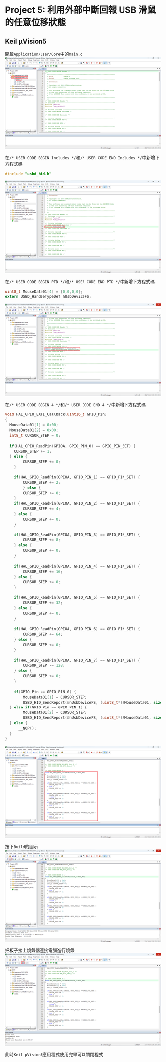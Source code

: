 # Project 5: 利用外部中斷回報 USB 滑鼠的任意位移狀態  
## Keil µVision5  
開啟`Application/User/Core`中的`main.c`  
![1.png](pictures/1.png "1.png")
  
在`/* USER CODE BEGIN Includes */`和`/* USER CODE END Includes */`中新增下方程式碼  
```c
#include "usbd_hid.h"
```
![2.png](pictures/2.png "2.png")
  
在`/* USER CODE BEGIN PTD */`和`/* USER CODE END PTD */`中新增下方程式碼  
```c
uint8_t MouseData01[4] = {0,0,0,0};
extern USBD_HandleTypeDef hUsbDeviceFS;
```
![3.png](pictures/3.png "3.png")
  
在`/* USER CODE BEGIN 4 */`和`/* USER CODE END 4 */`中新增下方程式碼
```c
void HAL_GPIO_EXTI_Callback(uint16_t GPIO_Pin)
{
  MouseData01[1] = 0x00;
  MouseData01[2] = 0x00;
  int8_t CURSOR_STEP = 0;
	
  if(HAL_GPIO_ReadPin(GPIOA, GPIO_PIN_0) == GPIO_PIN_SET) {
    CURSOR_STEP += 1;
  } else {
		CURSOR_STEP += 0;
	}
		
	if(HAL_GPIO_ReadPin(GPIOA, GPIO_PIN_1) == GPIO_PIN_SET) {
		CURSOR_STEP += 2;
		} else {
		CURSOR_STEP += 0;
	}
	if(HAL_GPIO_ReadPin(GPIOA, GPIO_PIN_2) == GPIO_PIN_SET) {
		CURSOR_STEP += 4;
	} else {
		CURSOR_STEP += 0;
	}
		
	if(HAL_GPIO_ReadPin(GPIOA, GPIO_PIN_3) == GPIO_PIN_SET) {
		CURSOR_STEP += 8;
	} else {
		CURSOR_STEP += 0;
	}
		
	if(HAL_GPIO_ReadPin(GPIOA, GPIO_PIN_4) == GPIO_PIN_SET) {
		CURSOR_STEP += 16;
	} else {
		CURSOR_STEP += 0;
	}
		
	if(HAL_GPIO_ReadPin(GPIOA, GPIO_PIN_5) == GPIO_PIN_SET) {
		CURSOR_STEP += 32;
	} else {
		CURSOR_STEP += 0;
	}
		
	if(HAL_GPIO_ReadPin(GPIOA, GPIO_PIN_6) == GPIO_PIN_SET) {
		CURSOR_STEP += 64;
	} else {
		CURSOR_STEP += 0;
	}
		
	if(HAL_GPIO_ReadPin(GPIOA, GPIO_PIN_7) == GPIO_PIN_SET) {
		CURSOR_STEP -= 128;
	} else {
		CURSOR_STEP += 0;
	}
	
	if(GPIO_Pin == GPIO_PIN_0) {
		MouseData01[1] = CURSOR_STEP;
		USBD_HID_SendReport(&hUsbDeviceFS, (uint8_t*)&MouseData01, sizeof(MouseData01));
  } else if(GPIO_Pin == GPIO_PIN_1) {
		MouseData01[2] = CURSOR_STEP;
		USBD_HID_SendReport(&hUsbDeviceFS, (uint8_t*)&MouseData01, sizeof(MouseData01));
  } else {
      __NOP();
  }
}
```
![4.png](pictures/4.png "4.png")
  
按下`Build`的圖示  
![5.png](pictures/5.png "5.png")
  
把板子接上燒錄器連接電腦進行燒錄  
![6.png](pictures/6.png "6.png")
  
此時`Keil µVision5`應用程式使用完畢可以關閉程式  
